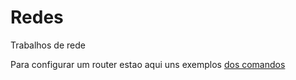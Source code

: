 # Redes
 Trabalhos de rede

Para configurar um router estao aqui uns exemplos [dos comandos](./Comandos/Router.md)

